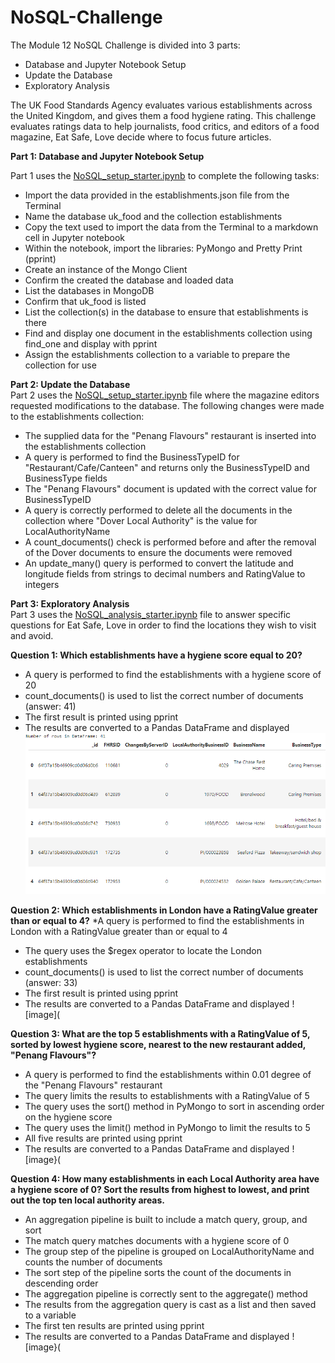 # NoSQL-Challenge
The Module 12 NoSQL Challenge is divided into 3 parts:
* Database and Jupyter Notebook Setup
* Update the Database
* Exploratory Analysis

The UK Food Standards Agency evaluates various establishments across the United Kingdom, and gives them a food hygiene rating. This challenge evaluates ratings data to help journalists, food critics, and editors of a food magazine, Eat Safe, Love decide where to focus future articles.

**Part 1: Database and Jupyter Notebook Setup**<br>

Part 1 uses the [NoSQL_setup_starter.ipynb](Starter_Code/NoSQL_setup_starter.ipynb) to complete the following tasks:
* Import the data provided in the establishments.json file from the Terminal
* Name the database uk_food and the collection establishments
* Copy the text used to import the data from the Terminal to a markdown cell in Jupyter notebook
* Within the notebook, import the libraries: PyMongo and Pretty Print (pprint)
* Create an instance of the Mongo Client
* Confirm the created the database and loaded data
* List the databases in MongoDB
* Confirm that uk_food is listed
* List the collection(s) in the database to ensure that establishments is there
* Find and display one document in the establishments collection using find_one and display with pprint
* Assign the establishments collection to a variable to prepare the collection for use

**Part 2: Update the Database**<br>
Part 2 uses the [NoSQL_setup_starter.ipynb](Starter_Code/NoSQL_setup_starter.ipynb) file where the magazine editors requested modifications to the database. The following changes were made to the establishments collection:
* The supplied data for the "Penang Flavours" restaurant is inserted into the establishments collection
* A query is performed to find the BusinessTypeID for "Restaurant/Cafe/Canteen" and returns only the BusinessTypeID and BusinessType fields
* The "Penang Flavours" document is updated with the correct value for BusinessTypeID
* A query is correctly performed to delete all the documents in the collection where "Dover Local Authority" is the value for LocalAuthorityName
* A count_documents() check is performed before and after the removal of the Dover documents to ensure the documents were removed
* An update_many() query is performed to convert the latitude and longitude fields from strings to decimal numbers and RatingValue to integers

**Part 3: Exploratory Analysis**<br>
Part 3 uses the [NoSQL_analysis_starter.ipynb](Starter_Code/NoSQL_analysis_starter.ipynb) file to answer specific questions for Eat Safe, Love in order to find the locations they wish to visit and avoid.

**Question 1: Which establishments have a hygiene score equal to 20?**
* A query is performed to find the establishments with a hygiene score of 20
* count_documents() is used to list the correct number of documents (answer: 41)
* The first result is printed using pprint
* The results are converted to a Pandas DataFrame and displayed
![image](https://github.com/RachaelCaldwell/nosql-challenge/blob/main/Starter_Code/Images/hygeine_df.png)

**Question 2: Which establishments in London have a RatingValue greater than or equal to 4?**
*A query is performed to find the establishments in London with a RatingValue greater than or equal to 4
* The query uses the $regex operator to locate the London establishments
* count_documents() is used to list the correct number of documents (answer: 33)
* The first result is printed using pprint
* The results are converted to a Pandas DataFrame and displayed
![image](

**Question 3: What are the top 5 establishments with a RatingValue of 5, sorted by lowest hygiene score, nearest to the new restaurant added, "Penang Flavours"?**
* A query is performed to find the establishments within 0.01 degree of the "Penang Flavours" restaurant
* The query limits the results to establishments with a RatingValue of 5
* The query uses the sort() method in PyMongo to sort in ascending order on the hygiene score
* The query uses the limit() method in PyMongo to limit the results to 5
* All five results are printed using pprint
* The results are converted to a Pandas DataFrame and displayed
![image}(

**Question 4: How many establishments in each Local Authority area have a hygiene score of 0? Sort the results from highest to lowest, and print out the top ten local authority areas.**
* An aggregation pipeline is built to include a match query, group, and sort
* The match query matches documents with a hygiene score of 0
* The group step of the pipeline is grouped on LocalAuthorityName and counts the number of documents
* The sort step of the pipeline sorts the count of the documents in descending order
* The aggregation pipeline is correctly sent to the aggregate() method
* The results from the aggregation query is cast as a list and then saved to a variable
* The first ten results are printed using pprint
* The results are converted to a Pandas DataFrame and displayed
![image}(

